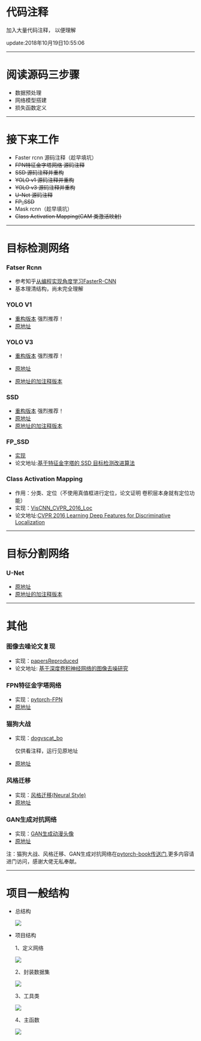 # 代码注释

加入大量代码注释， 以便理解

update:2018年10月19日10:55:06

----------

# 阅读源码三步骤

- 数据预处理
- 网络模型搭建
- 损失函数定义

----------
# 接下来工作
 
- Faster rcnn  源码注释（趁早填坑）
- ~~FPN特征金字塔网络 源码注释~~
- ~~SSD 源码注释并重构~~
- ~~YOLO v1  源码注释并重构~~
- ~~YOLO v3  源码注释并重构~~  
- ~~U-Net 源码注释~~
- ~~FP_SSD~~
- Mask rcnn（趁早填坑）
- ~~Class Activation Mapping(CAM 类激活映射)~~

----------
# 目标检测网络

### Fatser Rcnn
- 参考知乎[从编程实现角度学习FasterR-CNN](https://zhuanlan.zhihu.com/p/32404424)
- 基本理清结构，尚未完全理解

### YOLO V1

- [重构版本](https://github.com/bobo0810/AnnotatedNetworkModelGit/tree/master/YOLOv1ByBobo) 强烈推荐！
- [原地址](https://github.com/xiongzihua/pytorch-YOLO-v1)

### YOLO V3

- [重构版本](https://github.com/bobo0810/AnnotatedNetworkModelGit/tree/master/YOLOv3_pytorch) 强烈推荐！

- [原地址](https://github.com/eriklindernoren/PyTorch-YOLOv3)

- [原地址的加注释版本](https://github.com/bobo0810/PyTorch-YOLOv3-master) 


### SSD

- [重构版本](https://github.com/bobo0810/AnnotatedNetworkModelGit/tree/master/SSD_pytorch) 强烈推荐！
- [原地址](https://github.com/amdegroot/ssd.pytorch) 
- [原地址的加注释版本](https://github.com/bobo0810/pytorchSSD) 

### FP_SSD

- [实现](https://github.com/bobo0810/AnnotatedNetworkModelGit/tree/master/FP_SSD_pytorch)
- 论文地址:[基于特征金字塔的 SSD 目标检测改进算法](https://pan.baidu.com/s/1oXYksRiqvtN-LCAdcYfEIg)

### Class Activation Mapping
- 作用：分类、定位（不使用真值框进行定位，论文证明 卷积层本身就有定位功能）
- 实现：[VisCNN_CVPR_2016_Loc](https://github.com/bobo0810/AnnotatedNetworkModelGit/tree/master/CAM_pytorch)
- 论文地址:[CVPR 2016  Learning Deep Features for Discriminative Localization](https://arxiv.org/pdf/1512.04150.pdf)

----------
# 目标分割网络

### U-Net
- [原地址](https://github.com/milesial/Pytorch-UNet)
- [原地址的加注释版本](https://github.com/bobo0810/AnnotatedNetworkModelGit/tree/master/UNet_pytorch) 

----------

# 其他


### 图像去噪论文复现

 - 实现：[papersReproduced](https://github.com/bobo0810/AnnotatedNetworkModelGit/tree/master/papersReproduced)
 - 论文地址: [基于深度卷积神经网络的图像去噪研究](http://kns.cnki.net/KCMS/detail/detail.aspx?dbcode=CJFQ&amp;dbname=CJFDLAST2017&amp;filename=JSJC201703042&amp;uid=WEEvREcwSlJHSldRa1FhdXNXa0hIb3VVSnliNDU0a2dObEJYUVM1MzR2cz0=$9A4hF_YAuvQ5obgVAqNKPCYcEjKensW4ggI8Fm4gTkoUKaID8j8gFw!!&amp;v=MTUzMzkxRnJDVVJMS2ZZdWRvRnk3blVydkJMejdCYmJHNEg5Yk1ySTlCWm9SOGVYMUx1eFlTN0RoMVQzcVRyV00=)

### FPN特征金字塔网络
- 实现：[pytorch-FPN](https://github.com/bobo0810/AnnotatedNetworkModelGit/tree/master/pytorch-FPN)
- [原地址](https://github.com/kuangliu/pytorch-fpn) 



### 猫狗大战

- 实现：[dogvscat_bo](https://github.com/bobo0810/AnnotatedNetworkModelGit/tree/master/dogvscat_bo)

  仅供看注释，运行见原地址
- [原地址](https://github.com/chenyuntc/pytorch-book/tree/master/chapter6-%E5%AE%9E%E6%88%98%E6%8C%87%E5%8D%97)

### 风格迁移

- 实现：[风格迁移(Neural Style)](https://github.com/bobo0810/AnnotatedNetworkModelGit/tree/master/%E9%A3%8E%E6%A0%BC%E8%BF%81%E7%A7%BB(Neural%20Style))
- [原地址](https://github.com/chenyuntc/pytorch-book/tree/master/chapter8-%E9%A3%8E%E6%A0%BC%E8%BF%81%E7%A7%BB(Neural%20Style))

### GAN生成对抗网络
- 实现：[GAN生成动漫头像](https://github.com/bobo0810/AnnotatedNetworkModelGit/tree/master/GAN%E7%94%9F%E6%88%90%E5%8A%A8%E6%BC%AB%E5%A4%B4%E5%83%8F)
- [原地址](https://github.com/chenyuntc/pytorch-book/tree/master/chapter7-GAN%E7%94%9F%E6%88%90%E5%8A%A8%E6%BC%AB%E5%A4%B4%E5%83%8F)

注：猫狗大战、风格迁移、GAN生成对抗网络在[pytorch-book传送门](https://github.com/chenyuntc/pytorch-book),更多内容请进门访问，感谢大佬无私奉献。





----------


# 项目一般结构


- 总结构

  ![](http://boboprivate.oss-cn-beijing.aliyuncs.com/18-5-26/99053959.jpg)
  
  
- 项目结构

  1、定义网络
  
  ![](http://boboprivate.oss-cn-beijing.aliyuncs.com/18-5-26/16409622.jpg) 
  
   2、封装数据集
   
  ![](http://boboprivate.oss-cn-beijing.aliyuncs.com/18-5-26/38894621.jpg)
  
   3、工具类
   
  ![](http://boboprivate.oss-cn-beijing.aliyuncs.com/18-5-26/98583532.jpg)
  
   4、主函数
   
  ![](http://boboprivate.oss-cn-beijing.aliyuncs.com/18-5-26/32257225.jpg)
  

